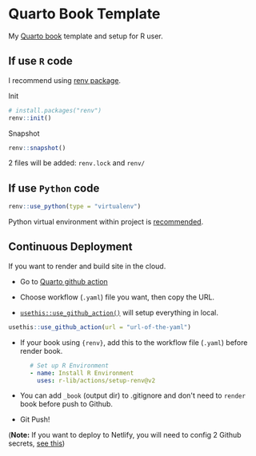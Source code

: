 # Quarto Book Template

My [Quarto book](https://quarto.org/docs/reference/projects/books.html) template and setup for R user.

## If use `R` code

I recommend using [renv package](https://rstudio.github.io/renv/articles/renv.html).

Init

``` r
# install.packages("renv")
renv::init()
```

Snapshot

``` r
renv::snapshot()
```

2 files will be added: `renv.lock` and `renv/`

## If use `Python` code

``` r
renv::use_python(type = "virtualenv")
```

Python virtual environment within project is [recommended](https://rstudio.github.io/renv/reference/use_python.html).

## Continuous Deployment

If you want to render and build site in the cloud.

-   Go to [Quarto github action](https://github.com/quarto-dev/quarto-actions/tree/main/examples)

-   Choose workflow (`.yaml`) file you want, then copy the URL.

-   [`usethis::use_github_action()`](https://usethis.r-lib.org/reference/github_actions.html?q=use_git#use-github-action-) will setup everything in local.

``` r
usethis::use_github_action(url = "url-of-the-yaml")
```

-   If your book using `{renv}`, add this to the workflow file (`.yaml`) before render book.

``` yaml
      # Set up R Environment
      - name: Install R Environment
        uses: r-lib/actions/setup-renv@v2
```

-   You can add `_book` (output dir) to .gitignore and don't need to `render` book before push to Github.

-   Git Push!

(**Note:** If you want to deploy to Netlify, you will need to config 2 Github secrets, [see this](https://github.com/nwtgck/actions-netlify))
